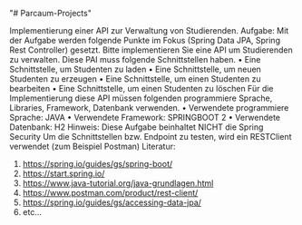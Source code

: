 "# Parcaum-Projects" 

Implementierung einer API zur Verwaltung von Studierenden.
Aufgabe:
Mit der Aufgabe werden folgende Punkte im Fokus (Spring Data JPA, Spring Rest Controller)
gesetzt.
Bitte implementieren Sie eine API um Studierenden zu verwalten. Diese PAI muss folgende
Schnittstellen haben.
• Eine Schnittstelle, um Studenten zu laden
• Eine Schnittstelle, um neuen Studenten zu erzeugen
• Eine Schnittstelle, um einen Studenten zu bearbeiten
• Eine Schnittstelle, um einen Studenten zu löschen
Für die Implementierung diese API müssen folgenden programmiere Sprache, Libraries,
Framework, Datenbank verwenden.
• Verwendete programmiere Sprache: JAVA
• Verwendete Framework: SPRINGBOOT 2
• Verwendete Datenbank: H2
Hinweis: Diese Aufgabe beinhaltet NICHT die Spring Security
Um die Schnittstellen bzw. Endpoint zu testen, wird ein RESTClient verwendet (zum Beispiel
Postman)
Literatur:
1. https://spring.io/guides/gs/spring-boot/
2. https://start.spring.io/
3. https://www.java-tutorial.org/java-grundlagen.html
4. https://www.postman.com/product/rest-client/
5. https://spring.io/guides/gs/accessing-data-jpa/
6. etc…
